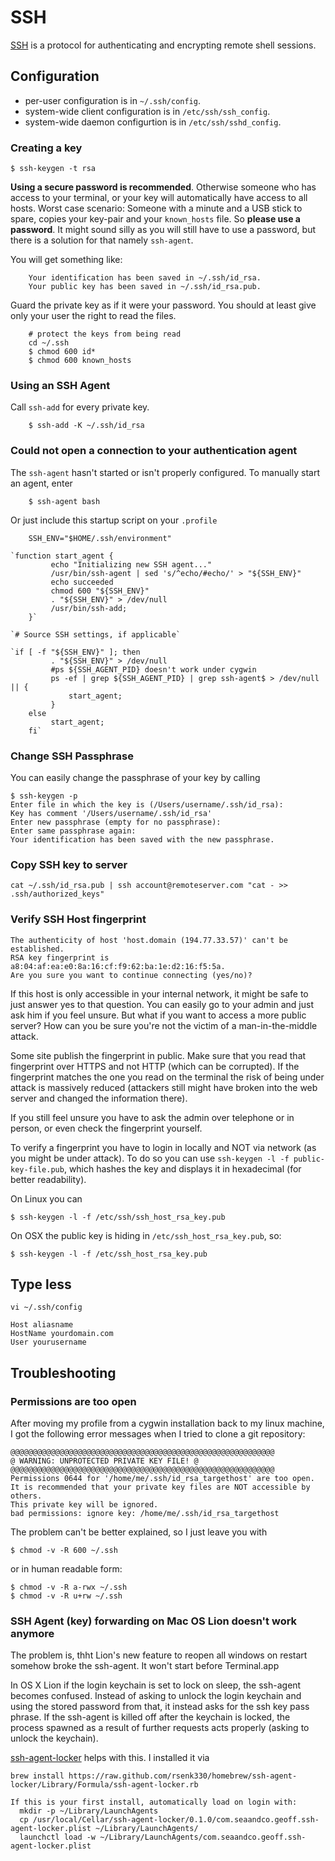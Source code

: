# SSH #

[SSH](http://tools.ietf.org/html/rfc4252) is a protocol for authenticating and encrypting remote shell sessions.

## Configuration ##

- per-user configuration is in `~/.ssh/config`.
- system-wide client configuration is in `/etc/ssh/ssh_config`.
- system-wide daemon configurtion is in `/etc/ssh/sshd_config`.

### Creating a key ###

    $ ssh-keygen -t rsa

**Using a secure password is recommended**. Otherwise someone who has access to your terminal, or your key will automatically have access to all hosts. Worst case scenario: Someone with a minute and a USB stick to spare, copies your key-pair and your `known_hosts` file. So **please use a password**. It might sound silly as you will still have to use a password, but there is a solution for that namely `ssh-agent`.

You will get something like:

    	Your identification has been saved in ~/.ssh/id_rsa.
    	Your public key has been saved in ~/.ssh/id_rsa.pub.

Guard the private key as if it were your password. You should at least give only your user the right to read the files.

    	# protect the keys from being read
    	cd ~/.ssh
    	$ chmod 600 id*
    	$ chmod 600 known_hosts

### Using an SSH Agent ###

Call `ssh-add` for every private key.

    	$ ssh-add -K ~/.ssh/id_rsa

### Could not open a connection to your authentication agent ###

The `ssh-agent` hasn't started or isn't properly configured. To manually start an agent, enter

    	$ ssh-agent bash

Or just include this startup script on your `.profile`

    	SSH_ENV="$HOME/.ssh/environment"

    `function start_agent {
    	     echo "Initializing new SSH agent..."
    	     /usr/bin/ssh-agent | sed 's/^echo/#echo/' > "${SSH_ENV}"
    	     echo succeeded
    	     chmod 600 "${SSH_ENV}"
    	     . "${SSH_ENV}" > /dev/null
    	     /usr/bin/ssh-add;
    	}`

    `# Source SSH settings, if applicable`

    `if [ -f "${SSH_ENV}" ]; then
    	     . "${SSH_ENV}" > /dev/null
    	     #ps ${SSH_AGENT_PID} doesn't work under cygwin
    	     ps -ef | grep ${SSH_AGENT_PID} | grep ssh-agent$ > /dev/null || {
    	         start_agent;
    	     }
    	else
    	     start_agent;
    	fi`

### Change SSH Passphrase ###

You can easily change the passphrase of your key by calling

    $ ssh-keygen -p
    Enter file in which the key is (/Users/username/.ssh/id_rsa):
    Key has comment '/Users/username/.ssh/id_rsa'
    Enter new passphrase (empty for no passphrase):
    Enter same passphrase again:
    Your identification has been saved with the new passphrase.

### Copy SSH key to server ###

    cat ~/.ssh/id_rsa.pub | ssh account@remoteserver.com "cat - >> .ssh/authorized_keys"

### Verify SSH Host fingerprint ###

    The authenticity of host 'host.domain (194.77.33.57)' can't be established.
    RSA key fingerprint is a8:04:af:ea:e0:8a:16:cf:f9:62:ba:1e:d2:16:f5:5a.
    Are you sure you want to continue connecting (yes/no)?

If this host is only accessible in your internal network, it might be safe to just answer yes to that question. You can easily go to your admin and just ask him if you feel unsure. But what if you want to access a more public server? How can you be sure you're not the victim of a man-in-the-middle attack.

Some site publish the fingerprint in public. Make sure that you read that fingerprint over HTTPS and not HTTP (which can be corrupted). If the fingerprint matches the one you read on the terminal the risk of being under attack is massively reduced (attackers still might have broken into the web server and changed the information there).

If you still feel unsure you have to ask the admin over telephone or in person, or even check the fingerprint yourself.

To verify a fingerprint you have to login in locally and NOT via network (as you might be under attack). To do so you can use `ssh-keygen -l -f public-key-file.pub`, which hashes the key and displays it in hexadecimal (for better readability).

On Linux you can

    $ ssh-keygen -l -f /etc/ssh/ssh_host_rsa_key.pub

On OSX the public key is hiding in
`/etc/ssh_host_rsa_key.pub`, so:

    $ ssh-keygen -l -f /etc/ssh_host_rsa_key.pub

## Type less ##

	vi ~/.ssh/config

	Host aliasname
	HostName yourdomain.com
	User yourusername

## Troubleshooting ##

### Permissions are too open ###

After moving my profile from a cygwin installation back to my linux machine, I got the following error messages when I tried to clone a git repository:

	@@@@@@@@@@@@@@@@@@@@@@@@@@@@@@@@@@@@@@@@@@@@@@@@@@@@@@@@@@@
	@ WARNING: UNPROTECTED PRIVATE KEY FILE! @
	@@@@@@@@@@@@@@@@@@@@@@@@@@@@@@@@@@@@@@@@@@@@@@@@@@@@@@@@@@@
	Permissions 0644 for '/home/me/.ssh/id_rsa_targethost' are too open.
	It is recommended that your private key files are NOT accessible by others.
	This private key will be ignored.
	bad permissions: ignore key: /home/me/.ssh/id_rsa_targethost

The problem can't be better explained, so I just leave you with

	$ chmod -v -R 600 ~/.ssh

or in human readable form:

	$ chmod -v -R a-rwx ~/.ssh
	$ chmod -v -R u+rw ~/.ssh

### SSH Agent (key) forwarding on Mac OS Lion doesn't work anymore ###

The problem is, thht Lion's new feature to reopen all windows on restart somehow broke the ssh-agent. It won't start before Terminal.app

In OS X Lion if the login keychain is set to lock on sleep, the ssh-agent becomes confused. Instead of asking to unlock the login keychain and using the stored password from that, it instead asks for the ssh key pass phrase. If the ssh-agent is killed off after the keychain is locked, the process spawned as a result of further requests acts properly (asking to unlock the keychain).

[ssh-agent-locker](https://github.com/gdcbyers/ssh-agent-locker) helps with this. I installed it via

	brew install https://raw.github.com/rsenk330/homebrew/ssh-agent-locker/Library/Formula/ssh-agent-locker.rb

	If this is your first install, automatically load on login with:
	  mkdir -p ~/Library/LaunchAgents
	  cp /usr/local/Cellar/ssh-agent-locker/0.1.0/com.seaandco.geoff.ssh-agent-locker.plist ~/Library/LaunchAgents/
	  launchctl load -w ~/Library/LaunchAgents/com.seaandco.geoff.ssh-agent-locker.plist
